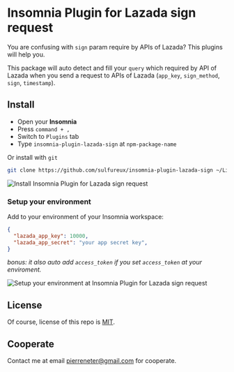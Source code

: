 # Insomnia Plugin for Lazada sign request

You are confusing with `sign` param require by APIs of Lazada? This plugins will help you.

This package will auto detect and fill your `query` which required by API of Lazada when you send a request to APIs of Lazada (`app_key`, `sign_method`, `sign`, `timestamp`).

## Install

- Open your __Insomnia__
- Press `command + ,`
- Switch to `Plugins` tab
- Type `insomnia-plugin-lazada-sign` at `npm-package-name`

Or install with `git`

```bash
git clone https://github.com/sulfureux/insomnia-plugin-lazada-sign ~/Library/Application\ Support/Insomnia/plugins/insomnia-plugin-lazada-sign
```

![Install Insomnia Plugin for Lazada sign request](https://i.imgur.com/OQ18bYT.png)


### Setup your environment

Add to your environment of your Insomnia workspace:

```json
{
  "lazada_app_key": 10000,
  "lazada_app_secret": "your app secret key",
}
```

_bonus: it also auto add `access_token` if you set `access_token` at your enviroment._

![Setup your environment at Insomnia Plugin for Lazada sign request](https://i.imgur.com/N5A0JBs.png)

## License

Of course, license of this repo is [MIT](/LICENSE).

## Cooperate

Contact me at email pierreneter@gmail.com for cooperate.
